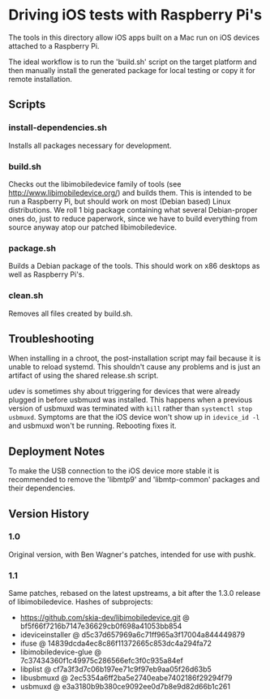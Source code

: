 # Driving iOS tests with Raspberry Pi's

The tools in this directory allow iOS apps built on a Mac run on iOS devices
attached to a Raspberry Pi.

The ideal workflow is to run the 'build.sh' script on the target platform and
then manually install the generated package for local testing or copy it for
remote installation.

## Scripts

### install-dependencies.sh

Installs all packages necessary for development.

### build.sh

Checks out the libimobiledevice family of tools (see
http://www.libimobiledevice.org/) and builds them. This is intended to be run a
Raspberry Pi, but should work on most (Debian based) Linux distributions. We
roll 1 big package containing what several Debian-proper ones do, just to reduce
paperwork, since we have to build everything from source anyway atop our patched
libimobiledevice.

### package.sh

Builds a Debian package of the tools. This should work on x86 desktops as well
as Raspberry Pi's.

### clean.sh

Removes all files created by build.sh.

## Troubleshooting

When installing in a chroot, the post-installation script may fail because it is
unable to reload systemd. This shouldn't cause any problems and is just an
artifact of using the shared release.sh script.

udev is sometimes shy about triggering for devices that were already plugged in
before usbmuxd was installed. This happens when a previous version of usbmuxd
was terminated with `kill` rather than `systemctl stop usbmuxd`. Symptoms are
that the iOS device won't show up in `idevice_id -l` and usbmuxd won't be
running. Rebooting fixes it.

## Deployment Notes

To make the USB connection to the iOS device more stable it is recommended to
remove the 'libmtp9' and 'libmtp-common' packages and their dependencies.

## Version History

### 1.0

Original version, with Ben Wagner's patches, intended for use with pushk.

### 1.1

Same patches, rebased on the latest upstreams, a bit after the 1.3.0 release
of libimobiledevice. Hashes of subprojects:

- https://github.com/skia-dev/libimobiledevice.git @ bf5f66f7216b7147e36629cb0f698a41053bb854
- ideviceinstaller @ d5c37d657969a6c71ff965a3f17004a844449879
- ifuse @ 14839dcda4ec8c86f11372665c853dc4a294fa72
- libimobiledevice-glue @ 7c37434360f1c49975c286566efc3f0c935a84ef
- libplist @ cf7a3f3d7c06b197ee71c9f97eb9aa05f26d63b5
- libusbmuxd @ 2ec5354a6ff2ba5e2740eabe7402186f29294f79
- usbmuxd @ e3a3180b9b380ce9092ee0d7b8e9d82d66b1c261
